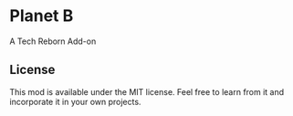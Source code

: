 # Planet B

A Tech Reborn Add-on

## License

This mod is available under the MIT license. Feel free to learn from it and incorporate it in your own projects.
